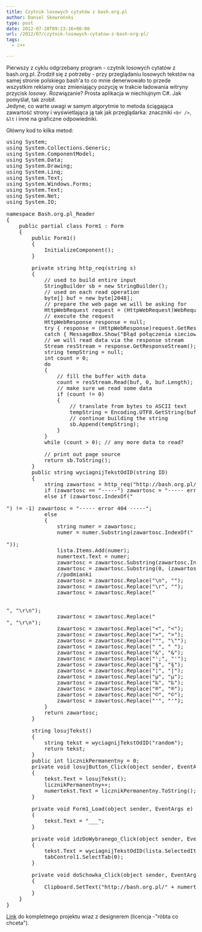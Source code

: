 ```yaml
---
title: Czytnik losowych cytatów z bash.org.pl
author: Daniel Skowroński
type: post
date: 2012-07-28T09:23:16+00:00
url: /2012/07/czytnik-losowych-cytatow-z-bash-org-pl/
tags:
  - c++

---
```

Pierwszy z cyklu odgrzebany program - czytnik losowych cytatów z bash.org.pl. Zrodził się z potrzeby - przy przeglądaniu losowych tekstów na samej stronie polskiego bash'a to co mnie denerwowało to przede wszystkim reklamy oraz zmieniający pozycję w trakcie ładowania witryny przycisk _losowy_. Rozwiązanie? Prosta aplikacja w niechlujnym C#. Jak pomyślał, tak zrobił.  
Jedyne, co warte uwagi w samym algorytmie to metoda ściągająca zawartość strony i wyświetlająca ją tak jak przeglądarka: znaczniki `<br />`, `&lt` i inne na graficzne odpowiedniki.

Główny kod to kilka metod:

<pre class="EnlighterJSRAW csharp">using System;
using System.Collections.Generic;
using System.ComponentModel;
using System.Data;
using System.Drawing;
using System.Linq;
using System.Text;
using System.Windows.Forms;
using System.Text;
using System.Net;
using System.IO;

namespace Bash.org.pl_Reader
{
    public partial class Form1 : Form
    {
        public Form1()
        {
            InitializeComponent();
        }

        private string http_req(string s)
        {
            // used to build entire input
            StringBuilder sb = new StringBuilder();
            // used on each read operation
            byte[] buf = new byte[2048];
            // prepare the web page we will be asking for
            HttpWebRequest request = (HttpWebRequest)WebRequest.Create(@s);
            // execute the request
            HttpWebResponse response = null;
            try { response = (HttpWebResponse)request.GetResponse(); }
            catch { MessageBox.Show("Błąd połączenia sieciowego!!!"); return "-----"; }
            // we will read data via the response stream
            Stream resStream = response.GetResponseStream();
            string tempString = null;
            int count = 0;
            do
            {
                // fill the buffer with data
                count = resStream.Read(buf, 0, buf.Length);
                // make sure we read some data
                if (count != 0)
                {
                    // translate from bytes to ASCII text
                    tempString = Encoding.UTF8.GetString(buf, 0, count);
                    // continue building the string
                    sb.Append(tempString);
                }
            }
            while (count > 0); // any more data to read?

            // print out page source
            return sb.ToString();
        }
        public string wyciagnijTekstOdID(string ID)
        {
            string zawartosc = http_req("http://bash.org.pl/" + ID + "");
            if (zawartosc == "-----") zawartosc = "----- error !!! -----";
            else if (zawartosc.IndexOf("

<title>
  Nie znaleziono
</title>") != -1) zawartosc = "----- error 404 -----";
            else
            {
                string numer = zawartosc;
                numer = numer.Substring(zawartosc.IndexOf("

<title>
  bash.org.pl: cytat "));
                  numer = numer.Substring(27);
                  numer=numer.Substring(0, numer.IndexOf("
</title>"));
                lista.Items.Add(numer);
                numertext.Text = numer;         
                zawartosc = zawartosc.Substring(zawartosc.IndexOf("&lt;div class=\"quote post-content post-body\">") + 45);
                zawartosc = zawartosc.Substring(0, (zawartosc.IndexOf("&lt;/div>")));
                //podmianki
                zawartosc = zawartosc.Replace("\n", "");
                zawartosc = zawartosc.Replace("\r", "");
                zawartosc = zawartosc.Replace("

<br />", "\r\n");
                zawartosc = zawartosc.Replace("<br />", "\r\n");
                zawartosc = zawartosc.Replace("&lt;", "&lt;");
                zawartosc = zawartosc.Replace("&gt;", ">");
                zawartosc = zawartosc.Replace(""", "\"");
                zawartosc = zawartosc.Replace("&nbsp;", " ");
                zawartosc = zawartosc.Replace("&", "&");
                zawartosc = zawartosc.Replace("';", "'");
                zawartosc = zawartosc.Replace("&sect;", "§");
                zawartosc = zawartosc.Replace("&brvbar;", "|");
                zawartosc = zawartosc.Replace("&micro;", "µ");
                zawartosc = zawartosc.Replace("&permil;", "‰");
                zawartosc = zawartosc.Replace("&reg;", "®");
                zawartosc = zawartosc.Replace("&copy;", "©");
                zawartosc = zawartosc.Replace("&#39;", "'");
            } 
            return zawartosc;
        }

        string losujTekst()
        {
            string tekst = wyciagnijTekstOdID("random");
            return tekst;
        }
        public int licznikPermanentny = 0;
        private void losujButton_Click(object sender, EventArgs e)
        {
            tekst.Text = losujTekst();
            licznikPermanentny++;
            numertekst.Text = licznikPermanentny.ToString();
        }

        private void Form1_Load(object sender, EventArgs e)
        {
            tekst.Text = "___"; 
        }

        private void idzDoWybranego_Click(object sender, EventArgs e)
        {
            tekst.Text = wyciagnijTekstOdID(lista.SelectedItem.ToString());
            tabControl1.SelectTab(0);
        }

        private void doSchowka_Click(object sender, EventArgs e)
        {
            Clipboard.SetText("http://bash.org.pl/" + numertext.Text);
        }
    }
}
</pre>

[Link][1] do kompletnego projektu wraz z designerem (licencja -"róbta co chceta").

 [1]: /wp-content/uploads/2012/07/bashorg_reader.7z